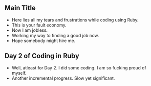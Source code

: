 ## Main Title
- Here lies all my tears and frustrations while coding using Ruby. 
- This is your fault economy. 
- Now I am jobless. 
- Working my way to finding a good job now. 
- Hope somebody might hire me. 


## Day 2 of Coding in Ruby
- Well, atleast for Day 2. I did some coding. I am so fucking proud of myself. 
- Another incremental progress. Slow yet significant. 